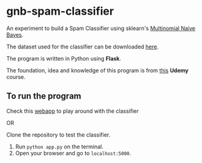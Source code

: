 # gnb-spam-classifier

An experiment to build a Spam Classifier using sklearn's [Multinomial Naive Bayes](https://scikit-learn.org/stable/modules/generated/sklearn.naive_bayes.MultinomialNB.html).

The dataset used for the classifier can be downloaded [here](https://www.kaggle.com/uciml/sms-spam-collection-dataset).

The program is written in Python using __Flask__.

The foundation, idea and knowledge of this program is from [this](https://www.udemy.com/data-science-and-machine-learning-with-python-hands-on/) __Udemy__ course.

## To run the program

Check this [webapp](https://powerful-plateau-53291.herokuapp.com) to play around with the classifier

OR

Clone the repository to test the classifier.

1. Run ```python app.py``` on the terminal.
2. Open your browser and go to ```localhost:5000```.


